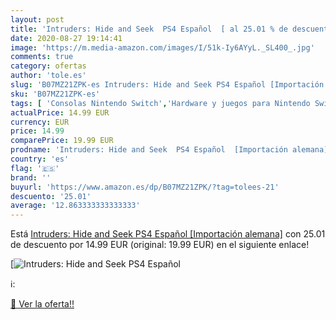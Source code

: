 ```yaml
---
layout: post
title: 'Intruders: Hide and Seek  PS4 Español  [ al 25.01 % de descuento'
date: 2020-08-27 19:14:41
image: 'https://m.media-amazon.com/images/I/51k-Iy6AYyL._SL400_.jpg'
comments: true
category: ofertas
author: 'tole.es'
slug: 'B07MZ21ZPK-es Intruders: Hide and Seek PS4 Español [Importación alemana]'
sku: 'B07MZ21ZPK-es'
tags: [ 'Consolas Nintendo Switch','Hardware y juegos para Nintendo Switch','Hogar y cocina','Muebles de TV y multimedia','Muebles de hogar','Sillas Gaming','Videojuegos','ps4', ]
actualPrice: 14.99 EUR
currency: EUR
price: 14.99
comparePrice: 19.99 EUR
prodname: 'Intruders: Hide and Seek  PS4 Español  [Importación alemana]'
country: 'es'
flag: '🇪🇸'
brand: ''
buyurl: 'https://www.amazon.es/dp/B07MZ21ZPK/?tag=tolees-21'
descuento: '25.01'
average: '12.863333333333333'
---
```


Está [Intruders: Hide and Seek  PS4 Español  [Importación alemana]](https://www.amazon.es/dp/B07MZ21ZPK/?tag=tolees-21) con 25.01 de descuento por 14.99 EUR (original: 19.99 EUR) en el siguiente enlace!

[![Intruders: Hide and Seek  PS4 Español  [](https://m.media-amazon.com/images/I/51k-Iy6AYyL._SL400_.jpg)](https://www.amazon.es/dp/B07MZ21ZPK/?tag=tolees-21)

ℹ️:


[🛒 Ver la oferta!!](https://www.amazon.es/dp/B07MZ21ZPK/?tag=tolees-21)
